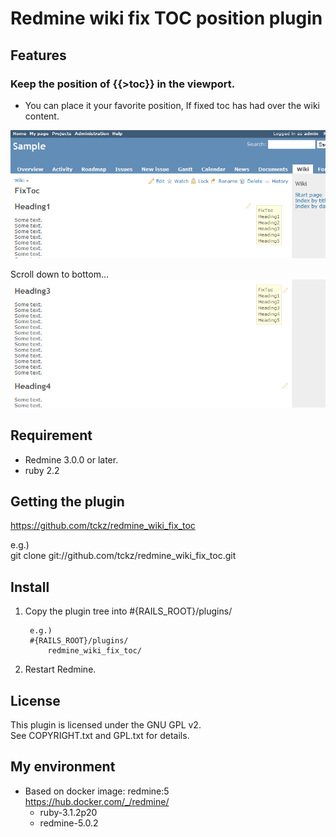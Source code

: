 # Redmine wiki fix TOC position plugin

## Features

### Keep the position of {{>toc}} in the viewport.

* You can place it your favorite position, If fixed toc has had over the wiki content.

![ss0](fix-toc-ss0.png)

Scroll down to bottom...
![ss1](fix-toc-ss1.png)

## Requirement

* Redmine 3.0.0 or later.
* ruby 2.2

## Getting the plugin

https://github.com/tckz/redmine_wiki_fix_toc

e.g.)  
git clone git://github.com/tckz/redmine_wiki_fix_toc.git

## Install

1. Copy the plugin tree into #{RAILS_ROOT}/plugins/  

        e.g.)
        #{RAILS_ROOT}/plugins/
            redmine_wiki_fix_toc/

2. Restart Redmine.
    
## License

This plugin is licensed under the GNU GPL v2.  
See COPYRIGHT.txt and GPL.txt for details.

## My environment

* Based on docker image: redmine:5  
  https://hub.docker.com/_/redmine/
  * ruby-3.1.2p20
  * redmine-5.0.2
